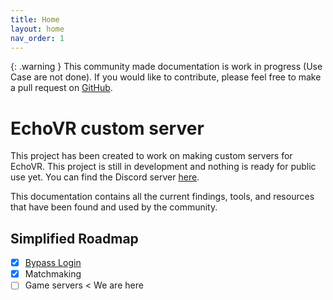```yaml
---
title: Home
layout: home
nav_order: 1
---
```


{: .warning }
This community made documentation is work in progress (Use Case are not done). If you would like to contribute, please feel free to make a pull request on [GitHub](https://github.com/NotBlue-Dev/NotBlue-Dev.github.io).

# EchoVR custom server
This project has been created to work on making custom servers for EchoVR. This project is still in development and nothing is ready for public use yet.
You can find the Discord server [here](https://discord.gg/FAp64326as).

This documentation contains all the current findings, tools, and resources that have been found and used by the community.

## Simplified Roadmap
- [x] [Bypass Login]
- [x] Matchmaking 
- [ ] Game servers < We are here

[Bypass Login]: https://notblue-dev.github.io/Patches/patches.html

